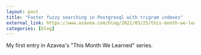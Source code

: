 ```yaml
---
layout: post
title: "Faster fuzzy searching in Postgresql with trigram indexes"
external_link: https://www.azavea.com/blog/2021/03/25/this-month-we-learned-february-2021/
categories: [blog]
---
```

My first entry in Azavea's "This Month We Learned" series.